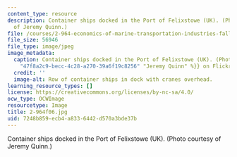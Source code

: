 ```yaml
---
content_type: resource
description: Container ships docked in the Port of Felixstowe (UK). (Photo courtesy
  of Jeremy Quinn.)
file: /courses/2-964-economics-of-marine-transportation-industries-fall-2006/7248b859ecb4a8336442d570a3bde37b_2-964f06.jpg
file_size: 56946
file_type: image/jpeg
image_metadata:
  caption: Container ships docked in the Port of Felixstowe (UK). (Photo by {{% resource_link
    "47f8a2c9-becc-4c28-a270-39a6f19c8256" "Jeremy Quinn" %}} on Flickr.)
  credit: ''
  image-alt: Row of container ships in dock with cranes overhead.
learning_resource_types: []
license: https://creativecommons.org/licenses/by-nc-sa/4.0/
ocw_type: OCWImage
resourcetype: Image
title: 2-964f06.jpg
uid: 7248b859-ecb4-a833-6442-d570a3bde37b
---
```

Container ships docked in the Port of Felixstowe (UK). (Photo courtesy of Jeremy Quinn.)